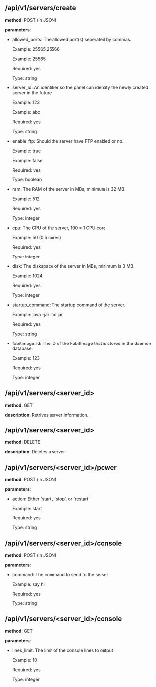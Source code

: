 ## /api/v1/servers/create
**method**: POST (in JSON)

**parameters**:

  - allowed_ports: The allowed port(s) seperated by commas.
  
      Example: 25565,25566
      
      Example: 25565
      
      Required: yes
      
      Type: string
  
   - server_id: An identifier so the panel can identify the newly created server in the future.
   
      Example: 123
      
      Example: abc
      
      Required: yes
      
      Type: string
      
  - enable_ftp: Should the server have FTP enabled or no.
  
      Example: true
      
      Example: false
      
      Required: yes
      
      Type: boolean
      
  - ram: The RAM of the server in MBs, minimum is 32 MB.
  
      Example: 512
      
      Required: yes
      
      Type: integer
      
  - cpu: The CPU of the server, 100 = 1 CPU core.
  
      Example: 50 (0.5 cores)
      
      Required: yes
      
      Type: integer
      
  - disk: The diskspace of the server in MBs, minimum is 3 MB.
  
      Example: 1024
      
      Required: yes
      
      Type: integer
      
  - startup_command: The startup command of the server.
  
      Example: java -jar mc.jar
      
      Required: yes
      
      Type: string
      
  - fabitimage_id: The ID of the FabitImage that is stored in the daemon database.
  
      Example: 123
      
      Required: yes
      
      Type: integer

## /api/v1/servers/<server_id>
**method**: GET

**description**: Retrives server information.

## /api/v1/servers/<server_id>
**method**: DELETE

**description**: Deletes a server

## /api/v1/servers/<server_id>/power
**method**: POST (in JSON)

**parameters**:

  - action: Either 'start', 'stop', or 'restart'
  
      Example: start
      
      Required: yes
      
      Type: string
      
## /api/v1/servers/<server_id>/console
**method**: POST (in JSON)

**parameters**:

  - command: The command to send to the server
  
      Example: say hi
      
      Required: yes
      
      Type: string
      
## /api/v1/servers/<server_id>/console
**method**: GET

**parameters**:

  - lines_limit: The limit of the console lines to output
  
      Example: 10
      
      Required: yes
      
      Type: integer